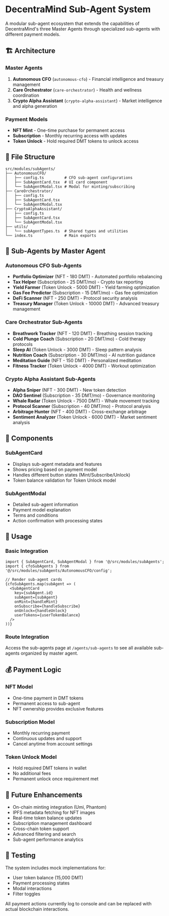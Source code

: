 # DecentraMind Sub-Agent System

A modular sub-agent ecosystem that extends the capabilities of DecentraMind's three Master Agents through specialized sub-agents with different payment models.

## 🏗️ Architecture

### Master Agents
1. **Autonomous CFO** (`autonomous-cfo`) - Financial intelligence and treasury management
2. **Care Orchestrator** (`care-orchestrator`) - Health and wellness coordination  
3. **Crypto Alpha Assistant** (`crypto-alpha-assistant`) - Market intelligence and alpha generation

### Payment Models
- **NFT Mint** - One-time purchase for permanent access
- **Subscription** - Monthly recurring access with updates
- **Token Unlock** - Hold required DMT tokens to unlock access

## 📁 File Structure

```
src/modules/subAgents/
├── AutonomousCFO/
│   ├── config.ts         # CFO sub-agent configurations
│   ├── SubAgentCard.tsx  # UI card component
│   └── SubAgentModal.tsx # Modal for minting/subscribing
├── CareOrchestrator/
│   ├── config.ts
│   ├── SubAgentCard.tsx
│   └── SubAgentModal.tsx
├── CryptoAlphaAssistant/
│   ├── config.ts
│   ├── SubAgentCard.tsx
│   └── SubAgentModal.tsx
├── utils/
│   └── subAgentTypes.ts  # Shared types and utilities
└── index.ts              # Main exports
```

## 🤖 Sub-Agents by Master Agent

### Autonomous CFO Sub-Agents
- **Portfolio Optimizer** (NFT - 180 DMT) - Automated portfolio rebalancing
- **Tax Helper** (Subscription - 25 DMT/mo) - Crypto tax reporting
- **Yield Farmer** (Token Unlock - 5000 DMT) - Yield farming optimization
- **Gas Fee Predictor** (Subscription - 15 DMT/mo) - Gas fee optimization
- **DeFi Scanner** (NFT - 250 DMT) - Protocol security analysis
- **Treasury Manager** (Token Unlock - 10000 DMT) - Advanced treasury management

### Care Orchestrator Sub-Agents
- **Breathwork Tracker** (NFT - 120 DMT) - Breathing session tracking
- **Cold Plunge Coach** (Subscription - 20 DMT/mo) - Cold therapy protocols
- **Sleep AI** (Token Unlock - 3000 DMT) - Sleep pattern analysis
- **Nutrition Coach** (Subscription - 30 DMT/mo) - AI nutrition guidance
- **Meditation Guide** (NFT - 150 DMT) - Personalized meditation
- **Fitness Tracker** (Token Unlock - 4000 DMT) - Workout optimization

### Crypto Alpha Assistant Sub-Agents
- **Alpha Sniper** (NFT - 300 DMT) - New token detection
- **DAO Sentinel** (Subscription - 35 DMT/mo) - Governance monitoring
- **Whale Radar** (Token Unlock - 7500 DMT) - Whale movement tracking
- **Protocol Scanner** (Subscription - 40 DMT/mo) - Protocol analysis
- **Arbitrage Hunter** (NFT - 400 DMT) - Cross-exchange arbitrage
- **Sentiment Analyzer** (Token Unlock - 6000 DMT) - Market sentiment analysis

## 🎨 Components

### SubAgentCard
- Displays sub-agent metadata and features
- Shows pricing based on payment model
- Handles different button states (Mint/Subscribe/Unlock)
- Token balance validation for Token Unlock model

### SubAgentModal
- Detailed sub-agent information
- Payment model explanation
- Terms and conditions
- Action confirmation with processing states

## 🔧 Usage

### Basic Integration
```tsx
import { SubAgentCard, SubAgentModal } from '@/src/modules/subAgents';
import { cfoSubAgents } from '@/src/modules/subAgents/AutonomousCFO/config';

// Render sub-agent cards
{cfoSubAgents.map(subAgent => (
  <SubAgentCard
    key={subAgent.id}
    subAgent={subAgent}
    onMint={handleMint}
    onSubscribe={handleSubscribe}
    onUnlock={handleUnlock}
    userTokens={userTokenBalance}
  />
))}
```

### Route Integration
Access the sub-agents page at `/agents/sub-agents` to see all available sub-agents organized by master agent.

## 💰 Payment Logic

### NFT Model
- One-time payment in DMT tokens
- Permanent access to sub-agent
- NFT ownership provides exclusive features

### Subscription Model
- Monthly recurring payment
- Continuous updates and support
- Cancel anytime from account settings

### Token Unlock Model
- Hold required DMT tokens in wallet
- No additional fees
- Permanent unlock once requirement met

## 🔮 Future Enhancements

- On-chain minting integration (Umi, Phantom)
- IPFS metadata fetching for NFT images
- Real-time token balance updates
- Subscription management dashboard
- Cross-chain token support
- Advanced filtering and search
- Sub-agent performance analytics

## 🧪 Testing

The system includes mock implementations for:
- User token balance (15,000 DMT)
- Payment processing states
- Modal interactions
- Filter toggles

All payment actions currently log to console and can be replaced with actual blockchain interactions.

















